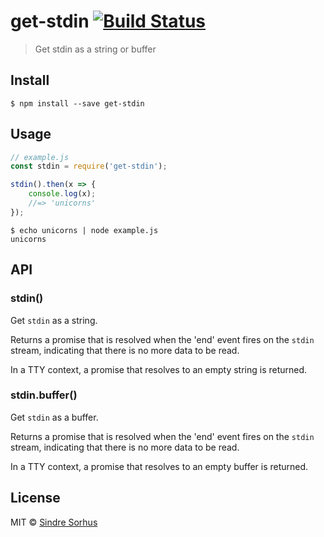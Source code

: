 # get-stdin [![Build Status](https://travis-ci.org/sindresorhus/get-stdin.svg?branch=master)](https://travis-ci.org/sindresorhus/get-stdin)

> Get stdin as a string or buffer


## Install

```
$ npm install --save get-stdin
```


## Usage

```js
// example.js
const stdin = require('get-stdin');

stdin().then(x => {
	console.log(x);
	//=> 'unicorns'
});
```

```
$ echo unicorns | node example.js
unicorns
```


## API

### stdin()

Get `stdin` as a string.

Returns a promise that is resolved when the 'end' event fires on the `stdin` stream, indicating that there is no more data to be read.

In a TTY context, a promise that resolves to an empty string is returned.

### stdin.buffer()

Get `stdin` as a buffer.

Returns a promise that is resolved when the 'end' event fires on the `stdin` stream, indicating that there is no more data to be read.

In a TTY context, a promise that resolves to an empty buffer is returned.



## License

MIT © [Sindre Sorhus](http://sindresorhus.com)

